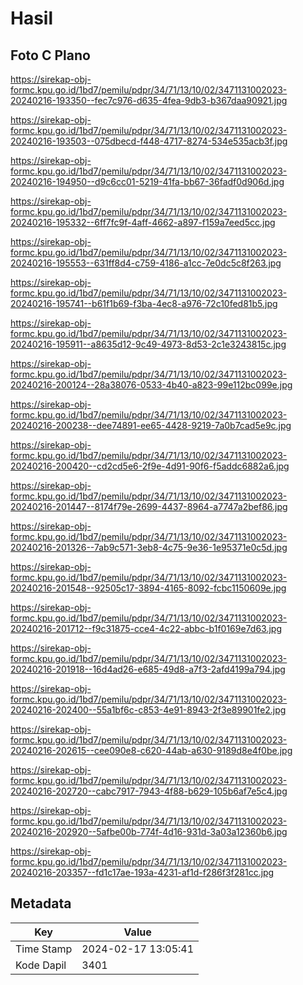# Hasil

## Foto C Plano

https://sirekap-obj-formc.kpu.go.id/1bd7/pemilu/pdpr/34/71/13/10/02/3471131002023-20240216-193350--fec7c976-d635-4fea-9db3-b367daa90921.jpg

https://sirekap-obj-formc.kpu.go.id/1bd7/pemilu/pdpr/34/71/13/10/02/3471131002023-20240216-193503--075dbecd-f448-4717-8274-534e535acb3f.jpg

https://sirekap-obj-formc.kpu.go.id/1bd7/pemilu/pdpr/34/71/13/10/02/3471131002023-20240216-194950--d9c6cc01-5219-41fa-bb67-36fadf0d906d.jpg

https://sirekap-obj-formc.kpu.go.id/1bd7/pemilu/pdpr/34/71/13/10/02/3471131002023-20240216-195332--6ff7fc9f-4aff-4662-a897-f159a7eed5cc.jpg

https://sirekap-obj-formc.kpu.go.id/1bd7/pemilu/pdpr/34/71/13/10/02/3471131002023-20240216-195553--631ff8d4-c759-4186-a1cc-7e0dc5c8f263.jpg

https://sirekap-obj-formc.kpu.go.id/1bd7/pemilu/pdpr/34/71/13/10/02/3471131002023-20240216-195741--b61f1b69-f3ba-4ec8-a976-72c10fed81b5.jpg

https://sirekap-obj-formc.kpu.go.id/1bd7/pemilu/pdpr/34/71/13/10/02/3471131002023-20240216-195911--a8635d12-9c49-4973-8d53-2c1e3243815c.jpg

https://sirekap-obj-formc.kpu.go.id/1bd7/pemilu/pdpr/34/71/13/10/02/3471131002023-20240216-200124--28a38076-0533-4b40-a823-99e112bc099e.jpg

https://sirekap-obj-formc.kpu.go.id/1bd7/pemilu/pdpr/34/71/13/10/02/3471131002023-20240216-200238--dee74891-ee65-4428-9219-7a0b7cad5e9c.jpg

https://sirekap-obj-formc.kpu.go.id/1bd7/pemilu/pdpr/34/71/13/10/02/3471131002023-20240216-200420--cd2cd5e6-2f9e-4d91-90f6-f5addc6882a6.jpg

https://sirekap-obj-formc.kpu.go.id/1bd7/pemilu/pdpr/34/71/13/10/02/3471131002023-20240216-201447--8174f79e-2699-4437-8964-a7747a2bef86.jpg

https://sirekap-obj-formc.kpu.go.id/1bd7/pemilu/pdpr/34/71/13/10/02/3471131002023-20240216-201326--7ab9c571-3eb8-4c75-9e36-1e95371e0c5d.jpg

https://sirekap-obj-formc.kpu.go.id/1bd7/pemilu/pdpr/34/71/13/10/02/3471131002023-20240216-201548--92505c17-3894-4165-8092-fcbc1150609e.jpg

https://sirekap-obj-formc.kpu.go.id/1bd7/pemilu/pdpr/34/71/13/10/02/3471131002023-20240216-201712--f9c31875-cce4-4c22-abbc-b1f0169e7d63.jpg

https://sirekap-obj-formc.kpu.go.id/1bd7/pemilu/pdpr/34/71/13/10/02/3471131002023-20240216-201918--16d4ad26-e685-49d8-a7f3-2afd4199a794.jpg

https://sirekap-obj-formc.kpu.go.id/1bd7/pemilu/pdpr/34/71/13/10/02/3471131002023-20240216-202400--55a1bf6c-c853-4e91-8943-2f3e89901fe2.jpg

https://sirekap-obj-formc.kpu.go.id/1bd7/pemilu/pdpr/34/71/13/10/02/3471131002023-20240216-202615--cee090e8-c620-44ab-a630-9189d8e4f0be.jpg

https://sirekap-obj-formc.kpu.go.id/1bd7/pemilu/pdpr/34/71/13/10/02/3471131002023-20240216-202720--cabc7917-7943-4f88-b629-105b6af7e5c4.jpg

https://sirekap-obj-formc.kpu.go.id/1bd7/pemilu/pdpr/34/71/13/10/02/3471131002023-20240216-202920--5afbe00b-774f-4d16-931d-3a03a12360b6.jpg

https://sirekap-obj-formc.kpu.go.id/1bd7/pemilu/pdpr/34/71/13/10/02/3471131002023-20240216-203357--fd1c17ae-193a-4231-af1d-f286f3f281cc.jpg


## Metadata

| Key        | Value               |
| ---------- | ------------------- |
| Time Stamp | 2024-02-17 13:05:41 |
| Kode Dapil | 3401                |



